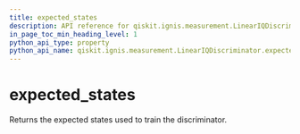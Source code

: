 ```yaml
---
title: expected_states
description: API reference for qiskit.ignis.measurement.LinearIQDiscriminator.expected_states
in_page_toc_min_heading_level: 1
python_api_type: property
python_api_name: qiskit.ignis.measurement.LinearIQDiscriminator.expected_states
---
```


# expected\_states

Returns the expected states used to train the discriminator.

